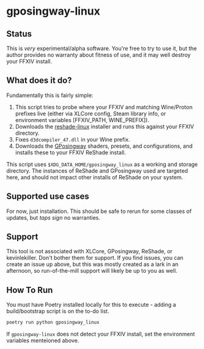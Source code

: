 # gposingway-linux

## Status
This is _very_ experimental/alpha software. You're free to try to use it, but
the author provides no warranty about fitness of use, and it may well destroy
your FFXIV install.

## What does it do?
Fundamentally this is fairly simple:
1. This script tries to probe where your FFXIV and matching Wine/Proton
   prefixes live (either via XLCore config, Steam library info, or environment
   variables [FFXIV_PATH, WINE_PREFIX]).
2. Downloads the [reshade-linux](https://github.com/kevinlekiller/reshade-steam-proton)
   installer and runs this against your FFXIV directory.
3. Fixes `d3dcompiler_47.dll` in your Wine prefix.
4. Downloads the [GPosingway](https://github.com/gposingway/gposingway)
   shaders, presets, and configurations, and installs these to your FFXIV
   ReShade install.

This script uses `$XDG_DATA_HOME/gposingway_linux` as a working and storage
directory. The instances of ReShade and GPosingway used are targeted here, and
should not impact other installs of ReShade on your system.

## Supported use cases

For now, just installation. This should be safe to rerun for some classes of
updates, but _taps sign_ no warranties.

## Support

This tool is not associated with XLCore, GPosingway, ReShade, or kevinlekiller.
Don't bother them for support. If you find issues, you can create an issue up
above, but this was mostly created as a lark in an afternoon, so
run-of-the-mill support will likely be up to you as well.

## How To Run
You must have Poetry installed locally for this to execute - adding a
build/bootstrap script is on the to-do list.

```sh
poetry run python gposingway_linux
```

If `gposingway-linux` does not detect your FFXIV install, set the environment
variables menteioned above.
